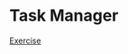 # Task Manager

[Exercise](https://developer.android.com/codelabs/basic-android-kotlin-compose-composables-practice-problems?continue=https%3A%2F%2Fdeveloper.android.com%2Fcourses%2Fpathways%2Fandroid-basics-compose-unit-1-pathway-3%23codelab-https%3A%2F%2Fdeveloper.android.com%2Fcodelabs%2Fbasic-android-kotlin-compose-composables-practice-problems#2)